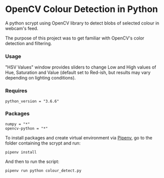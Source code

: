 # OpenCV Colour Detection in Python

A python scrypt using OpenCV library to detect blobs of selected colour in webcam's feed.

The purpose of this project was to get familiar with OpenCV's color detection and filtering.

### Usage

"HSV Values" window provides sliders to change Low and High values of Hue, Saturation and Value (default set to Red-ish, but results may vary depending on lighting conditions).

### Requires
```
python_version = "3.6.6"
```
### Packages
```
numpy = "*"
opencv-python = "*"
```

To install packages and create virtual environment via [Pipenv](https://github.com/pypa/pipenv), go to the folder containing the scrypt and run:
```
pipenv install
```
And then to run the script:
```
pipenv run python colour_detect.py
```